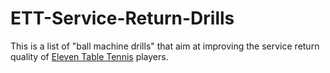 # ETT-Service-Return-Drills
This is a list of "ball machine drills" that aim at improving the service return quality of [Eleven Table Tennis](https://elevenvr.com/) players.
